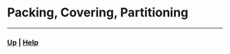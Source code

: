 # Packing, Covering, Partitioning


------------------------------------------------------------------------------


### [Up][up] | [Help][help]

[up]: ../README.md
[help]: ../../../0_help/README.md